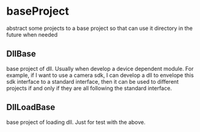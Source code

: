 # baseProject
abstract some projects to a base project so that can use it directory in the future when needed

## DllBase
base project of dll. Usually when develop a device dependent module. For example, if I want to use a camera sdk, I can develop a dll to envelope this sdk interface to a standard interface, then it can be used to different projects if and only if they are all following the standard interface.

## DllLoadBase
base project of loading dll. Just for test with the above.
